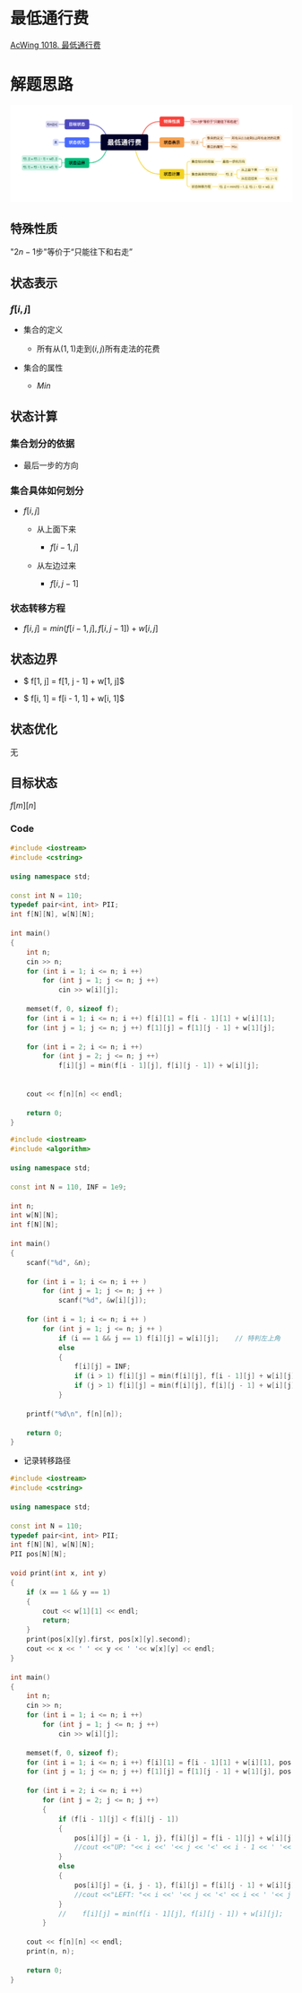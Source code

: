 # 最低通行费
[AcWing 1018. 最低通行费](https://www.acwing.com/problem/content/1020/)

# 解题思路

![最低通行费](media/%E6%9C%80%E4%BD%8E%E9%80%9A%E8%A1%8C%E8%B4%B9.png)

## 特殊性质

"$2n-1$步"等价于“只能往下和右走”

## 状态表示

### $f[i, j]$

- 集合的定义

	- 所有从$(1,1)$走到$(i,j)$所有走法的花费

- 集合的属性

	- $Min$

## 状态计算

### 集合划分的依据

- 最后一步的方向

### 集合具体如何划分

- $f[i, j]$

	- 从上面下来

		- $f[i - 1, j]$

	- 从左边过来

		- $f[i, j - 1]$

### 状态转移方程

- $f[i, j] = min(f[i - 1, j], f[i, j - 1]) + w[i, j]$

## 状态边界

- $ f[1, j] = f[1, j - 1] + w[1, j]$

- $ f[i, 1] = f[i - 1, 1] + w[i, 1]$

## 状态优化

无

## 目标状态

$f[m][n]$

### Code
```cpp
#include <iostream>
#include <cstring>

using namespace std;

const int N = 110;
typedef pair<int, int> PII;
int f[N][N], w[N][N];

int main()
{
    int n;
    cin >> n;
    for (int i = 1; i <= n; i ++)
        for (int j = 1; j <= n; j ++)
            cin >> w[i][j];

    memset(f, 0, sizeof f);
    for (int i = 1; i <= n; i ++) f[i][1] = f[i - 1][1] + w[i][1];
    for (int j = 1; j <= n; j ++) f[1][j] = f[1][j - 1] + w[1][j];

    for (int i = 2; i <= n; i ++)
        for (int j = 2; j <= n; j ++)
            f[i][j] = min(f[i - 1][j], f[i][j - 1]) + w[i][j];
        

    cout << f[n][n] << endl;

    return 0;
}
```
```cpp
#include <iostream>
#include <algorithm>

using namespace std;

const int N = 110, INF = 1e9;

int n;
int w[N][N];
int f[N][N];

int main()
{
    scanf("%d", &n);

    for (int i = 1; i <= n; i ++ )
        for (int j = 1; j <= n; j ++ )
            scanf("%d", &w[i][j]);

    for (int i = 1; i <= n; i ++ )
        for (int j = 1; j <= n; j ++ )
            if (i == 1 && j == 1) f[i][j] = w[i][j];    // 特判左上角
            else
            {
                f[i][j] = INF;
                if (i > 1) f[i][j] = min(f[i][j], f[i - 1][j] + w[i][j]);   // 只有不在第一行的时候，才可以从上面过来
                if (j > 1) f[i][j] = min(f[i][j], f[i][j - 1] + w[i][j]);   // 只有不在第一列的时候，才可以从左边过来
            }

    printf("%d\n", f[n][n]);

    return 0;
}
```
- 记录转移路径
```cpp
#include <iostream>
#include <cstring>

using namespace std;

const int N = 110;
typedef pair<int, int> PII;
int f[N][N], w[N][N];
PII pos[N][N];

void print(int x, int y)
{
    if (x == 1 && y == 1)
    {
        cout << w[1][1] << endl;
        return;
    }
    print(pos[x][y].first, pos[x][y].second);
    cout << x << ' ' << y << ' '<< w[x][y] << endl;
}

int main()
{
    int n;
    cin >> n;
    for (int i = 1; i <= n; i ++)
        for (int j = 1; j <= n; j ++)
            cin >> w[i][j];

    memset(f, 0, sizeof f);
    for (int i = 1; i <= n; i ++) f[i][1] = f[i - 1][1] + w[i][1], pos[i][1] = {i - 1, 1};
    for (int j = 1; j <= n; j ++) f[1][j] = f[1][j - 1] + w[1][j], pos[1][j] = {1, j - 1};

    for (int i = 2; i <= n; i ++)
        for (int j = 2; j <= n; j ++)
        {
            if (f[i - 1][j] < f[i][j - 1])
            {
                pos[i][j] = {i - 1, j}, f[i][j] = f[i - 1][j] + w[i][j];
                //cout <<"UP: "<< i <<' '<< j << '<' << i - 1 << ' '<< j << endl;
            }
            else
            {
                pos[i][j] = {i, j - 1}, f[i][j] = f[i][j - 1] + w[i][j];
                //cout <<"LEFT: "<< i <<' '<< j << '<' << i << ' '<< j - 1 << endl;
            }
            //    f[i][j] = min(f[i - 1][j], f[i][j - 1]) + w[i][j];
        }

    cout << f[n][n] << endl;
    print(n, n);

    return 0;
}
```